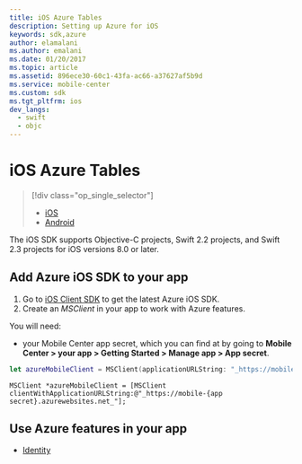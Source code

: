 ```yaml
---
title: iOS Azure Tables
description: Setting up Azure for iOS
keywords: sdk,azure
author: elamalani
ms.author: emalani
ms.date: 01/20/2017
ms.topic: article
ms.assetid: 896ece30-60c1-43fa-ac66-a37627af5b9d
ms.service: mobile-center
ms.custom: sdk
ms.tgt_pltfrm: ios
dev_langs:
  - swift
  - objc
---
```


# iOS Azure Tables

> [!div class="op_single_selector"]
> * [iOS](ios.md)
> * [Android](android.md)

The iOS SDK supports Objective-C projects, Swift 2.2 projects, and Swift 2.3 projects for iOS versions 8.0 or later.

## Add Azure iOS SDK to your app
1. Go to [iOS Client SDK] to get the latest Azure iOS SDK.
2. Create an _MSClient_ in your app to work with Azure features.

You will need:
* your Mobile Center app secret, which you can find at by going to **Mobile Center > your app > Getting Started > Manage app > App secret**.

```swift
let azureMobileClient = MSClient(applicationURLString: "_https://mobile-{app secret}.azurewebsites.net_")
```
```objc
MSClient *azureMobileClient = [MSClient clientWithApplicationURLString:@"_https://mobile-{app secret}.azurewebsites.net_"];
```


## Use Azure features in your app
* [Identity]

[iOS Client SDK]: https://github.com/Azure/azure-mobile-apps-ios-client/blob/master/README.md#ios-client-sdk
[Identity]: /sdk/iOS/azure/identity/
